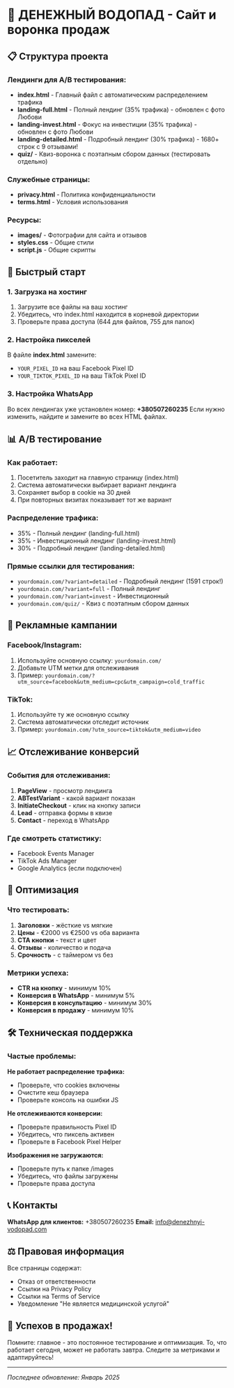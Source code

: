# 🌊 ДЕНЕЖНЫЙ ВОДОПАД - Сайт и воронка продаж

## 📋 Структура проекта

### Лендинги для A/B тестирования:
- **index.html** - Главный файл с автоматическим распределением трафика
- **landing-full.html** - Полный лендинг (35% трафика) - обновлен с фото Любови
- **landing-invest.html** - Фокус на инвестиции (35% трафика) - обновлен с фото Любови
- **landing-detailed.html** - Подробный лендинг (30% трафика) - 1680+ строк с 9 отзывами!
- **quiz/** - Квиз-воронка с поэтапным сбором данных (тестировать отдельно)

### Служебные страницы:
- **privacy.html** - Политика конфиденциальности
- **terms.html** - Условия использования

### Ресурсы:
- **images/** - Фотографии для сайта и отзывов
- **styles.css** - Общие стили
- **script.js** - Общие скрипты

## 🚀 Быстрый старт

### 1. Загрузка на хостинг
1. Загрузите все файлы на ваш хостинг
2. Убедитесь, что index.html находится в корневой директории
3. Проверьте права доступа (644 для файлов, 755 для папок)

### 2. Настройка пикселей
В файле **index.html** замените:
- `YOUR_PIXEL_ID` на ваш Facebook Pixel ID
- `YOUR_TIKTOK_PIXEL_ID` на ваш TikTok Pixel ID

### 3. Настройка WhatsApp
Во всех лендингах уже установлен номер: **+380507260235**
Если нужно изменить, найдите и замените во всех HTML файлах.

## 📊 A/B тестирование

### Как работает:
1. Посетитель заходит на главную страницу (index.html)
2. Система автоматически выбирает вариант лендинга
3. Сохраняет выбор в cookie на 30 дней
4. При повторных визитах показывает тот же вариант

### Распределение трафика:
- 35% - Полный лендинг (landing-full.html)
- 35% - Инвестиционный лендинг (landing-invest.html)  
- 30% - Подробный лендинг (landing-detailed.html)

### Прямые ссылки для тестирования:
- `yourdomain.com/?variant=detailed` - Подробный лендинг (1591 строк!)
- `yourdomain.com/?variant=full` - Полный лендинг
- `yourdomain.com/?variant=invest` - Инвестиционный
- `yourdomain.com/quiz/` - Квиз с поэтапным сбором данных

## 📱 Рекламные кампании

### Facebook/Instagram:
1. Используйте основную ссылку: `yourdomain.com/`
2. Добавьте UTM метки для отслеживания
3. Пример: `yourdomain.com/?utm_source=facebook&utm_medium=cpc&utm_campaign=cold_traffic`

### TikTok:
1. Используйте ту же основную ссылку
2. Система автоматически отследит источник
3. Пример: `yourdomain.com/?utm_source=tiktok&utm_medium=video`

## 📈 Отслеживание конверсий

### События для отслеживания:
1. **PageView** - просмотр лендинга
2. **ABTestVariant** - какой вариант показан
3. **InitiateCheckout** - клик на кнопку записи
4. **Lead** - отправка формы в квизе
5. **Contact** - переход в WhatsApp

### Где смотреть статистику:
- Facebook Events Manager
- TikTok Ads Manager
- Google Analytics (если подключен)

## 🎯 Оптимизация

### Что тестировать:
1. **Заголовки** - жёсткие vs мягкие
2. **Цены** - €2000 vs €2500 vs оба варианта
3. **CTA кнопки** - текст и цвет
4. **Отзывы** - количество и подача
5. **Срочность** - с таймером vs без

### Метрики успеха:
- **CTR на кнопку** - минимум 10%
- **Конверсия в WhatsApp** - минимум 5%
- **Конверсия в консультацию** - минимум 30%
- **Конверсия в продажу** - минимум 10%

## 🛠 Техническая поддержка

### Частые проблемы:

**Не работает распределение трафика:**
- Проверьте, что cookies включены
- Очистите кеш браузера
- Проверьте консоль на ошибки JS

**Не отслеживаются конверсии:**
- Проверьте правильность Pixel ID
- Убедитесь, что пиксель активен
- Проверьте в Facebook Pixel Helper

**Изображения не загружаются:**
- Проверьте путь к папке /images
- Убедитесь, что файлы загружены
- Проверьте права доступа

## 📞 Контакты

**WhatsApp для клиентов:** +380507260235
**Email:** info@denezhnyi-vodopad.com

## ⚖️ Правовая информация

Все страницы содержат:
- Отказ от ответственности
- Ссылки на Privacy Policy
- Ссылки на Terms of Service
- Уведомление "Не является медицинской услугой"

## 🎉 Успехов в продажах!

Помните: главное - это постоянное тестирование и оптимизация. То, что работает сегодня, может не работать завтра. Следите за метриками и адаптируйтесь!

---

*Последнее обновление: Январь 2025*